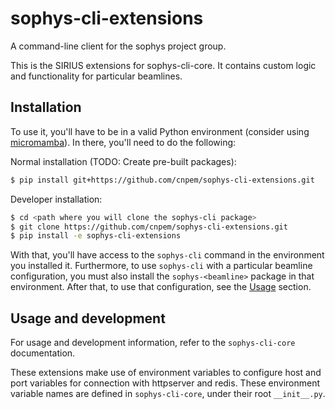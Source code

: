 # sophys-cli-extensions

A command-line client for the sophys project group.

This is the SIRIUS extensions for sophys-cli-core. It contains custom logic and functionality for particular beamlines.

## Installation

To use it, you'll have to be in a valid Python environment (consider using [micromamba](https://mamba.readthedocs.io/en/latest/user_guide/micromamba.html)). In there, you'll need to do the following:

Normal installation (TODO: Create pre-built packages):

```bash
$ pip install git+https://github.com/cnpem/sophys-cli-extensions.git
```

Developer installation:

```bash
$ cd <path where you will clone the sophys-cli package>
$ git clone https://github.com/cnpem/sophys-cli-extensions.git
$ pip install -e sophys-cli-extensions
```

With that, you'll have access to the `sophys-cli` command in the environment you installed it. Furthermore, to use `sophys-cli` with a particular beamline configuration, you must also install the `sophys-<beamline>` package in that environment. After that, to use that configuration, see the [Usage](#usage) section.

## Usage and development

For usage and development information, refer to the `sophys-cli-core` documentation.

These extensions make use of environment variables to configure host and port variables for connection with httpserver and redis. These environment variable names are defined in `sophys-cli-core`, under their root `__init__.py`.
